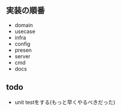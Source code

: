 ## 実装の順番

- domain
- usecase
- infra
- config
- presen
- server
- cmd
- docs

## todo

- unit testをする(もっと早くやるべきだった)
